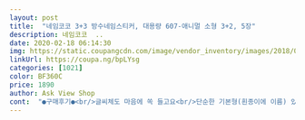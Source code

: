 ```yaml
---
layout: post 
title:  "네임코코 3+3 방수네임스티커, 대용량 607-애니멀 소형 3+2, 5장" 
description: 네임코코  ..
date: 2020-02-18 06:14:30 
img: https://static.coupangcdn.com/image/vendor_inventory/images/2018/09/11/15/4/90f51f2c-efdb-408b-9dbe-42e2edaf85f7.jpg 
linkUrl: https://coupa.ng/bpLYsg 
categories: [1021] 
color: BF360C 
price: 1890 
author: Ask View Shop 
cont:  "●구매후기●<br/>글씨체도 마음에 쏙 들고요<br/>단순한 기본형(흰종이에 이름) 있는 스타일을 제일 선호했는데,<br/>배송이 너무 늦어서 많이 짜증났네요<br/>사이즈 작으니 꼭 확인하고 사세요<br/>상품은 마음에 들어요<br/>솔직히 홀로그램은 안하려다가 해봤는데 제일 예뻐요!<br/>아기 숟가락 포크에 붙이기 딱 좋은 사이즈예요<br/>아이 숟가락이랑 포크에, 칫솔 치약 등 작은 용품들에 잘 붙여주고 있어요.<br/><br/>아이들은 알록달록하고 캐릭터 있는걸 좋아하니 다른거 고르다가 이것도 한번 골라봤어요.<br/><br/>저렴한 가격에 여기 저기 붙이기 좋아요 깜찍하고 귀엽습니다.<br/><br/>주문안했으면 후회할뻔 했네요<br/>" 
---
```

